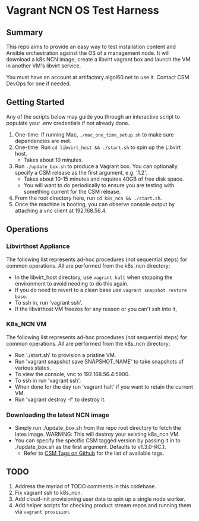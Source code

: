 # Vagrant NCN OS Test Harness

## Summary

This repo aims to provide an easy way to test installation content and Ansible orchestration against the OS of a management node.
It will download a k8s NCN image, create a libvirt vagrant box and launch the VM in another VM's libvirt service.

You must have an account at artifactory.algol60.net to use it. Contact CSM DevOps for one if needed.

## Getting Started

Any of the scripts below may guide you through an interactive script to populate your .env credentials if not already done.

1. One-time: If running Mac, `./mac_one_time_setup.sh` to make sure dependencies are met.
1. One-time: Run `cd libvirt_host && ./start.sh` to spin up the Libvirt host.
    - Takes about 10 minutes.
1. Run `./update_box.sh` to produce a Vagrant box. You can optionally specify a CSM release as the first argument, e.g. '1.2'.
    - Takes about 10-15 minutes and requires 40GB of free disk space.
    - You will want to do periodically to ensure you are testing with something current for the CSM release.
1. From the root directory here, run `cd k8s_ncn && ./start.sh`.
1. Once the machine is booting, you can observe console output by attaching a vnc client at 192.168.56.4.

## Operations

### Libvirthost Appliance

The following list represents ad-hoc procedures (not sequential steps) for common operations.
All are performed from the k8s_ncn directory:

- In the libvirt_host directory, use `vagrant halt` when stopping the environment to avoid needing to do this again.
- If you do need to revert to a clean base use `vagrant snapshot restore base`.
- To ssh in, run 'vagrant ssh'.
- If the libvirthost VM freezes for any reason or you can't ssh into it, 

### K8s_NCN VM

The following list represents ad-hoc procedures (not sequential steps) for common operations.
All are performed from the k8s_ncn directory:

- Run './start.sh' to provision a pristine VM.
- Run 'vagrant snapshot save SNAPSHOT_NAME' to take snapshots of various states.
- To view the console, vnc to 192.168.56.4:5900.
- To ssh in run 'vagrant ssh'.
- When done for the day run 'vagrant halt' if you want to retain the current VM.
- Run 'vagrant destroy -f' to destroy it.

### Downloading the latest NCN image

- Simply run ./update_box.sh from the repo root directory to fetch the lates image. WARNING: This will destroy your existing k8s_ncn VM.
- You can specify the specific CSM tagged version by passing it in to ./update_box.sh as the first argument. Defaults to v1.3.0-RC.1.
  - Refer to [CSM Tags on Github](https://github.com/Cray-HPE/csm/tags) for the list of available tags.

## TODO

1. Address the myriad of TODO comments in this codebase.
1. Fix vagrant ssh to k8s_ncn.
1. Add cloud-init provisioning user data to spin up a single node worker.
1. Add helper scripts for checking product stream repos and running them via `vagrant provision`.
